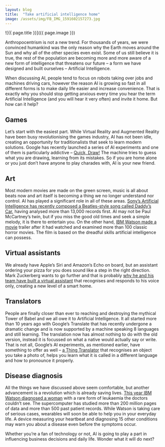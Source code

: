 ```yaml
---
layout: blog
title:  "Take artificial intelligence home"
image: /assets/img/FB_IMG_1591602157273.jpg
---
```


![{{ page.title }}]({{ page.image }})

Anthropocentrism is not a new trend. For thousands of years, we were convinced humankind was the only reason why the Earth moves around the Sun and why all of the other species even exist. Some of us still believe it is true, the rest of the population are becoming more and more aware of a new form of intelligence that threatens our future – a form we have designed and built ourselves – Artificial Intelligence.

When discussing AI, people tend to focus on robots taking over jobs and machines driving cars, however the reason AI is growing so fast in all different forms is to make daily life easier and increase convenience. That is exactly why you should stop getting anxious every time you hear the term Artificial Intelligence (and you will hear it very often) and invite it home. But how can it help?

## Games
Let’s start with the easiest part. While Virtual Reality and Augmented Reality have been busy revolutionising the games industry, AI has not been idle, creating an opportunity for traditionalists that seek to learn modern solutions. Google has recently launched a series of AI experiments and one of them is particularly addictive – [Quick, Draw!](https://experiments.withgoogle.com/quick-draw) The machine tries to guess what you are drawing, learning from its mistakes. So if you are home alone or you just don’t have anyone to play charades with, AI is your new friend.

## Art
Most modern movies are made on the green screen, music is all about beats now and art itself is becoming a thing we no longer understand nor control. AI has played a significant role in all of these areas. [Sony’s Artificial Intelligence has recently composed a Beatles-style song called Daddy’s Car](https://www.theverge.com/2016/9/26/13055938/ai-pop-song-daddys-car-sony), having analysed more than 13,000 records first. AI may not be Paul McCartney’s twin, but if you miss the good old times and seek a simple melody, it is there to entertain you. On the other hand, [IBM Watson made a movie](https://www.polygon.com/2016/9/1/12753298/morgan-trailer-artificial-intelligence) trailer after it had watched and examined more than 100 classic horror movies. The film is based on the dreadful skills artificial intelligence can possess.

## Virtual assistants
We already have Apple’s Siri and Amazon’s Echo on board, but an assistant ordering your pizza for you does sound like a step in the right direction. Mark Zuckerberg wants to go further and that is probably [why he and his team have built a virtual assistant](https://www.theverge.com/2016/8/29/12691608/mark-zuckerberg-artificial-intelligence-smart-house-demo) that recognises and responds to his voice only, creating a new level of a smart home.

## Translators
People are finally closer than ever to reaching and destroying the mythical Tower of Babel and we all owe it to Artificial Intelligence. It all started more than 10 years ago with Google’s Translate that has recently undergone a dramatic change and is now supported by a machine speaking 8 languages and still learning. The translation now has almost nothing to do with the old version, instead it is focussed on what a native would actually say or write. That is not all, Google’s AI experiments, as mentioned earlier, have something to offer as well – [a Thing Translator](https://www.youtube.com/watch?v=bH5sU7ew5V4) that recognises an object you take a photo of, helps you learn what it is called in a different language and how to pronounce it properly.

## Disease diagnosis
All the things we have discussed above seem comfortable, but another advancement is a revolution which is already saving lives. [This year IBM Watson diagnosed a woman](https://www.newscientist.com/article/2109354-dr-house-goes-digital-as-ibms-watson-diagnoses-rare-diseases/) with a rare form of leukaemia the doctors couldn’t see. The supercomputer has studied more than 200 million pages of data and more than 500 past patient records. While Watson is taking care of serious cases, wearables will soon be able to help you in your everyday life. A device measuring your heartbeat and diagnosing 15 other conditions may warn you about a disease even before the symptoms occur.

Whether you’re a fan of technology or not, AI is going to play a part in influencing business decisions and daily life. Wonder what it will do next?
